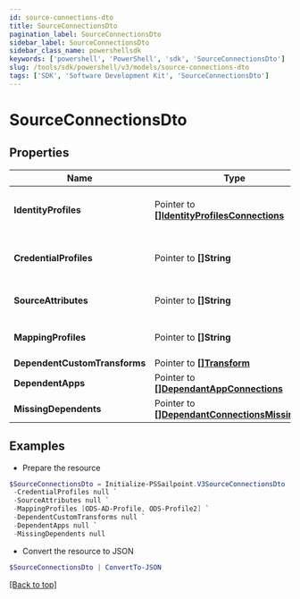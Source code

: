 ```yaml
---
id: source-connections-dto
title: SourceConnectionsDto
pagination_label: SourceConnectionsDto
sidebar_label: SourceConnectionsDto
sidebar_class_name: powershellsdk
keywords: ['powershell', 'PowerShell', 'sdk', 'SourceConnectionsDto'] 
slug: /tools/sdk/powershell/v3/models/source-connections-dto
tags: ['SDK', 'Software Development Kit', 'SourceConnectionsDto']
---
```



# SourceConnectionsDto

## Properties

Name | Type | Description | Notes
------------ | ------------- | ------------- | -------------
**IdentityProfiles** |  Pointer to [**[]IdentityProfilesConnections**](identity-profiles-connections) | The IdentityProfile attached to this source | [optional] 
**CredentialProfiles** |  Pointer to **[]String** | Name of the CredentialProfile attached to this source | [optional] 
**SourceAttributes** |  Pointer to **[]String** | The attributes attached to this source | [optional] 
**MappingProfiles** |  Pointer to **[]String** | The profiles attached to this source | [optional] 
**DependentCustomTransforms** |  Pointer to [**[]Transform**](transform) |  | [optional] 
**DependentApps** |  Pointer to [**[]DependantAppConnections**](dependant-app-connections) |  | [optional] 
**MissingDependents** |  Pointer to [**[]DependantConnectionsMissingDto**](dependant-connections-missing-dto) |  | [optional] 

## Examples

- Prepare the resource
```powershell
$SourceConnectionsDto = Initialize-PSSailpoint.V3SourceConnectionsDto  -IdentityProfiles null `
 -CredentialProfiles null `
 -SourceAttributes null `
 -MappingProfiles [ODS-AD-Profile, ODS-Profile2] `
 -DependentCustomTransforms null `
 -DependentApps null `
 -MissingDependents null
```

- Convert the resource to JSON
```powershell
$SourceConnectionsDto | ConvertTo-JSON
```


[[Back to top]](#) 

